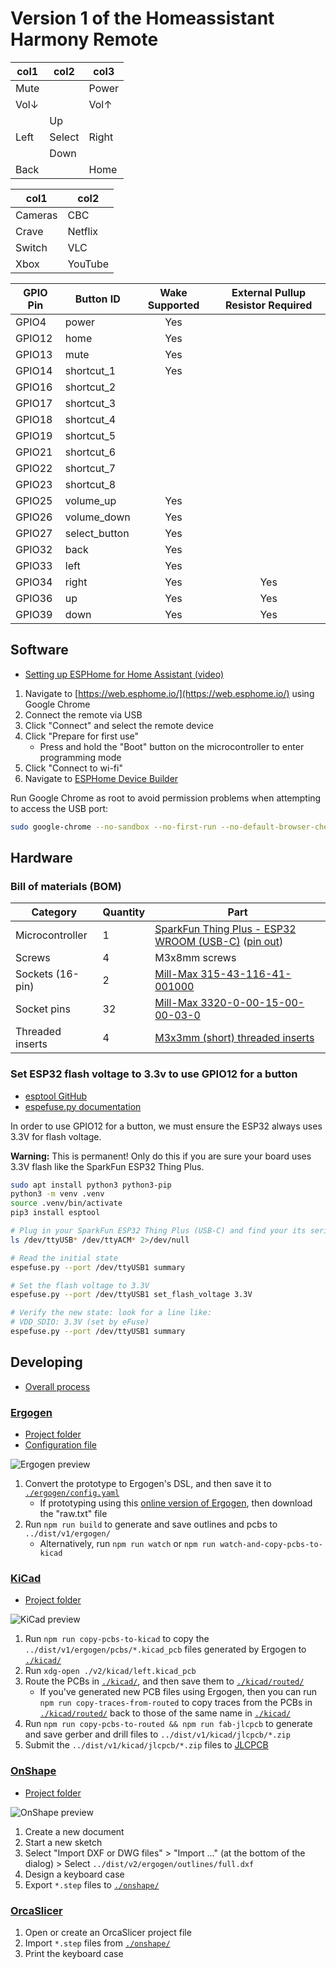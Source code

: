 # Version 1 of the Homeassistant Harmony Remote

|col1 | col2 | col3|
|--- | --- | ---|
|Mute||Power|
|Vol↓||Vol↑|
||Up||
|Left|Select|Right|
||Down||
|Back||Home|

|col1| col2|
|--- | ---|
|Cameras|CBC|
|Crave|Netflix|
|Switch|VLC|
|Xbox|YouTube|

| GPIO Pin | Button ID | Wake Supported | External Pullup Resistor Required |
|----------|---------------|:--------------:|:-----------------------:|
| GPIO4 | power | Yes | |
| GPIO12 | home | Yes | |
| GPIO13 | mute | Yes | |
| GPIO14 | shortcut_1 | Yes | |
| GPIO16 | shortcut_2 | | |
| GPIO17 | shortcut_3 | | |
| GPIO18 | shortcut_4 | | |
| GPIO19 | shortcut_5 | | |
| GPIO21 | shortcut_6 | | |
| GPIO22 | shortcut_7 | | |
| GPIO23 | shortcut_8 | | |
| GPIO25 | volume_up | Yes | |
| GPIO26 | volume_down | Yes | |
| GPIO27 | select_button | Yes | |
| GPIO32 | back | Yes | |
| GPIO33 | left | Yes | |
| GPIO34 | right | Yes | Yes |
| GPIO36 | up | Yes | Yes |
| GPIO39 | down | Yes | Yes |

## Software

* [Setting up ESPHome for Home Assistant (video)](https://www.youtube.com/watch?v=7PoUWszwaFk)

1. Navigate to [https://web.esphome.io/](https://web.esphome.io/) using Google Chrome
1. Connect the remote via USB
1. Click "Connect" and select the remote device
1. Click "Prepare for first use"
   * Press and hold the "Boot" button on the microcontroller to enter programming mode
1. Click "Connect to wi-fi"
1. Navigate to [ESPHome Device Builder](https://esphome.io/guides/getting_started_command_line#esphome-device-builder-docker)

Run Google Chrome as root to avoid permission problems when attempting to access the USB port:

```bash
sudo google-chrome --no-sandbox --no-first-run --no-default-browser-check &
```

## Hardware

### Bill of materials (BOM)

Category | Quantity | Part
--- | --- | ---
Microcontroller | 1 | [SparkFun Thing Plus - ESP32 WROOM (USB-C)](https://www.sparkfun.com/sparkfun-thing-plus-esp32-wroom-usb-c.html) ([pin out](https://cdn.sparkfun.com/assets/3/9/5/f/e/SparkFun_Thing_Plus_ESP32_WROOM_C_graphical_datasheet2.pdf))
Screws | 4 | M3x8mm screws
Sockets (16-pin)| 2 | [Mill-Max 315-43-116-41-001000](https://www.digikey.ca/en/products/detail/mill-max-manufacturing-corp/315-43-116-41-001000/4455239)
Socket pins | 32 | [Mill-Max 3320-0-00-15-00-00-03-0](https://www.digikey.ca/en/products/detail/mill-max-manufacturing-corp/3320-0-00-15-00-00-03-0/4147392)
Threaded inserts | 4 | [M3x3mm (short) threaded inserts](https://cnckitchen.store/products/gewindeeinsatz-threaded-insert-m3-short-100-stk-pcs)

### Set ESP32 flash voltage to 3.3v to use GPIO12 for a button

* [esptool GitHub](https://github.com/espressif/esptool)
* [espefuse.py documentation](https://docs.espressif.com/projects/esptool/en/latest/esp32/espefuse/index.html)

In order to use GPIO12 for a button, we must ensure the ESP32 always uses 3.3V for flash voltage.

**Warning:** This is permanent! Only do this if you are sure your board uses 3.3V flash like the SparkFun ESP32 Thing Plus.

```bash
sudo apt install python3 python3-pip
python3 -m venv .venv
source .venv/bin/activate
pip3 install esptool

# Plug in your SparkFun ESP32 Thing Plus (USB-C) and find your its serial port
ls /dev/ttyUSB* /dev/ttyACM* 2>/dev/null

# Read the initial state
espefuse.py --port /dev/ttyUSB1 summary

# Set the flash voltage to 3.3V
espefuse.py --port /dev/ttyUSB1 set_flash_voltage 3.3V

# Verify the new state: look for a line like:
# VDD_SDIO: 3.3V (set by eFuse)
espefuse.py --port /dev/ttyUSB1 summary
```

## Developing

* [Overall process](../README.md#developing)

### [Ergogen](https://github.com/ergogen/ergogen)

* [Project folder](./ergogen)
* [Configuration file](./ergogen/config.yaml)

![Ergogen preview](./ergogen/ergogen.png)

1. Convert the prototype to Ergogen's DSL, and then save it to [`./ergogen/config.yaml`](./ergogen/config.yaml)
   * If prototyping using this [online version of Ergogen](https://ergogen.cache.works/), then download the "raw.txt" file
1. Run `npm run build` to generate and save outlines and pcbs to `../dist/v1/ergogen/`
    * Alternatively, run `npm run watch` or `npm run watch-and-copy-pcbs-to-kicad`

### [KiCad](https://www.kicad.org/)

* [Project folder](./kicad)

![KiCad preview](./kicad/kicad.png)

1. Run `npm run copy-pcbs-to-kicad` to copy the `../dist/v1/ergogen/pcbs/*.kicad_pcb` files generated by Ergogen to [`./kicad/`](./kicad/)
1. Run `xdg-open ./v2/kicad/left.kicad_pcb`
1. Route the PCBs in [`./kicad/`](./kicad/), and then save them to [`./kicad/routed/`](./kicad/routed/)
    * If you've generated new PCB files using Ergogen, then you can run `npm run copy-traces-from-routed` to copy traces from the PCBs in [`./kicad/routed/`](./kicad/routed/) back to those of the same name in [`./kicad/`](./kicad/)
1. Run `npm run copy-pcbs-to-routed && npm run fab-jlcpcb` to generate and save gerber and drill files to `../dist/v1/kicad/jlcpcb/*.zip`
1. Submit the `../dist/v1/kicad/jlcpcb/*.zip` files to [JLCPCB](https://jlcpcb.com/)

### [OnShape](https://cad.onshape.com)

* [Project folder](./onshape)

![OnShape preview](./onshape/onshape.png)

1. Create a new document
1. Start a new sketch
1. Select "Import DXF or DWG files" > "Import ..." (at the bottom of the dialog) > Select `../dist/v2/ergogen/outlines/full.dxf`
1. Design a keyboard case
1. Export `*.step` files to [`./onshape/`](./onshape/)

### [OrcaSlicer](https://github.com/SoftFever/OrcaSlicer)

1. Open or create an OrcaSlicer project file
1. Import `*.step` files from [`./onshape/`](./onshape/)
1. Print the keyboard case
